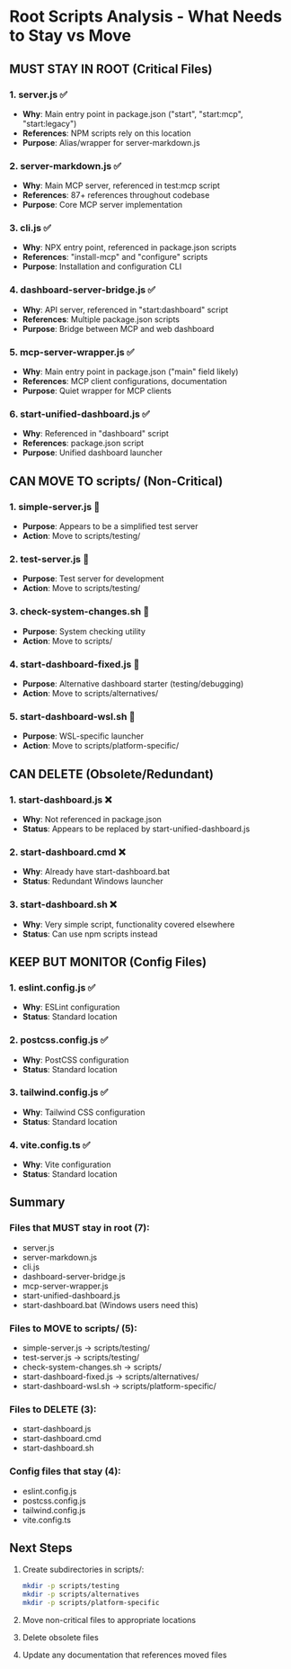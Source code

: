 # Root Scripts Analysis - What Needs to Stay vs Move

## MUST STAY IN ROOT (Critical Files)

### 1. **server.js** ✅
- **Why**: Main entry point in package.json ("start", "start:mcp", "start:legacy")
- **References**: NPM scripts rely on this location
- **Purpose**: Alias/wrapper for server-markdown.js

### 2. **server-markdown.js** ✅
- **Why**: Main MCP server, referenced in test:mcp script
- **References**: 87+ references throughout codebase
- **Purpose**: Core MCP server implementation

### 3. **cli.js** ✅
- **Why**: NPX entry point, referenced in package.json scripts
- **References**: "install-mcp" and "configure" scripts
- **Purpose**: Installation and configuration CLI

### 4. **dashboard-server-bridge.js** ✅
- **Why**: API server, referenced in "start:dashboard" script
- **References**: Multiple package.json scripts
- **Purpose**: Bridge between MCP and web dashboard

### 5. **mcp-server-wrapper.js** ✅
- **Why**: Main entry point in package.json ("main" field likely)
- **References**: MCP client configurations, documentation
- **Purpose**: Quiet wrapper for MCP clients

### 6. **start-unified-dashboard.js** ✅
- **Why**: Referenced in "dashboard" script
- **References**: package.json script
- **Purpose**: Unified dashboard launcher

## CAN MOVE TO scripts/ (Non-Critical)

### 1. **simple-server.js** 🚚
- **Purpose**: Appears to be a simplified test server
- **Action**: Move to scripts/testing/

### 2. **test-server.js** 🚚
- **Purpose**: Test server for development
- **Action**: Move to scripts/testing/

### 3. **check-system-changes.sh** 🚚
- **Purpose**: System checking utility
- **Action**: Move to scripts/

### 4. **start-dashboard-fixed.js** 🚚
- **Purpose**: Alternative dashboard starter (testing/debugging)
- **Action**: Move to scripts/alternatives/

### 5. **start-dashboard-wsl.sh** 🚚
- **Purpose**: WSL-specific launcher
- **Action**: Move to scripts/platform-specific/

## CAN DELETE (Obsolete/Redundant)

### 1. **start-dashboard.js** ❌
- **Why**: Not referenced in package.json
- **Status**: Appears to be replaced by start-unified-dashboard.js

### 2. **start-dashboard.cmd** ❌
- **Why**: Already have start-dashboard.bat
- **Status**: Redundant Windows launcher

### 3. **start-dashboard.sh** ❌
- **Why**: Very simple script, functionality covered elsewhere
- **Status**: Can use npm scripts instead

## KEEP BUT MONITOR (Config Files)

### 1. **eslint.config.js** ✅
- **Why**: ESLint configuration
- **Status**: Standard location

### 2. **postcss.config.js** ✅
- **Why**: PostCSS configuration
- **Status**: Standard location

### 3. **tailwind.config.js** ✅
- **Why**: Tailwind CSS configuration
- **Status**: Standard location

### 4. **vite.config.ts** ✅
- **Why**: Vite configuration
- **Status**: Standard location

## Summary

### Files that MUST stay in root (7):
- server.js
- server-markdown.js
- cli.js
- dashboard-server-bridge.js
- mcp-server-wrapper.js
- start-unified-dashboard.js
- start-dashboard.bat (Windows users need this)

### Files to MOVE to scripts/ (5):
- simple-server.js → scripts/testing/
- test-server.js → scripts/testing/
- check-system-changes.sh → scripts/
- start-dashboard-fixed.js → scripts/alternatives/
- start-dashboard-wsl.sh → scripts/platform-specific/

### Files to DELETE (3):
- start-dashboard.js
- start-dashboard.cmd
- start-dashboard.sh

### Config files that stay (4):
- eslint.config.js
- postcss.config.js
- tailwind.config.js
- vite.config.ts

## Next Steps

1. Create subdirectories in scripts/:
   ```bash
   mkdir -p scripts/testing
   mkdir -p scripts/alternatives
   mkdir -p scripts/platform-specific
   ```

2. Move non-critical files to appropriate locations

3. Delete obsolete files

4. Update any documentation that references moved files